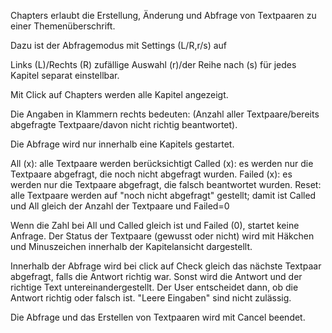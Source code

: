 Chapters erlaubt die Erstellung, Änderung und Abfrage von Textpaaren zu einer Themenüberschrift.

Dazu ist der Abfragemodus mit Settings (L/R,r/s) auf

Links (L)/Rechts (R)
zufällige Auswahl (r)/der Reihe nach (s)    für jedes Kapitel separat einstellbar.

Mit Click auf Chapters werden alle Kapitel angezeigt.

Die Angaben in Klammern rechts bedeuten:
(Anzahl aller Textpaare/bereits abgefragte Textpaare/davon nicht richtig beantwortet).

 Die Abfrage wird nur innerhalb eine Kapitels gestartet.

 All (x): alle Textpaare werden berücksichtigt
 Called (x): es werden nur die Textpaare abgefragt, die noch nicht abgefragt wurden.
 Failed (x): es werden nur die Textpaare abgefragt, die falsch beantwortet wurden.
 Reset: alle Textpaare werden auf "noch nicht abgefragt" gestellt; damit ist Called und All gleich der Anzahl der Textpaare und Failed=0

 Wenn die Zahl bei All und Called gleich ist und Failed (0), startet keine Anfrage.
 Der Status der Textpaare (gewusst oder nicht) wird mit Häkchen und Minuszeichen innerhalb der Kapitelansicht dargestellt.

 Innerhalb der Abfrage wird bei click auf Check gleich das nächste Textpaar abgefragt, falls die Antwort richtig war.
 Sonst wird die Antwort und der richtige Text untereinandergestellt. Der User entscheidet dann, ob die Antwort richtig oder falsch ist.
 "Leere Eingaben" sind nicht zulässig.

 Die Abfrage und das Erstellen von Textpaaren wird mit Cancel beendet.